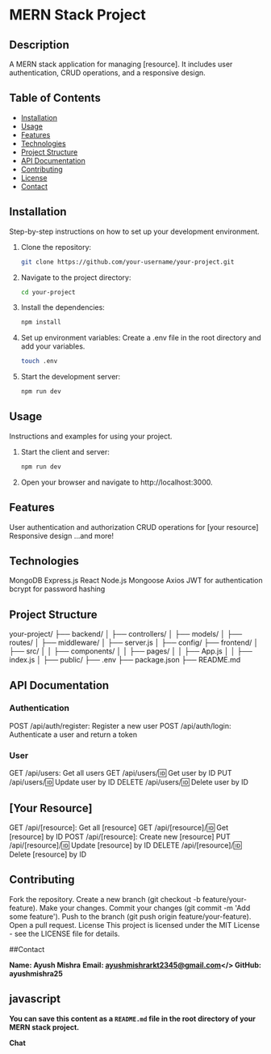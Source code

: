# MERN Stack Project

## Description
A MERN stack application for managing [resource]. It includes user authentication, CRUD operations, and a responsive design.

## Table of Contents
- [Installation](#installation)
- [Usage](#usage)
- [Features](#features)
- [Technologies](#technologies)
- [Project Structure](#project-structure)
- [API Documentation](#api-documentation)
- [Contributing](#contributing)
- [License](#license)
- [Contact](#contact)

## Installation
Step-by-step instructions on how to set up your development environment.

1. Clone the repository:
   ```sh
   git clone https://github.com/your-username/your-project.git

2. Navigate to the project directory:
   ```sh
   cd your-project

3. Install the dependencies:
   ```sh
   npm install

4. Set up environment variables:
   Create a .env file in the root directory and add your variables.
   ```sh
   touch .env

5. Start the development server:
   ```sh
   npm run dev

## Usage
Instructions and examples for using your project.

1. Start the client and server:
   ```sh
   npm run dev

2. Open your browser and navigate to http://localhost:3000.

## Features

User authentication and authorization
CRUD operations for [your resource]
Responsive design
...and more!

## Technologies

MongoDB
Express.js
React
Node.js
Mongoose
Axios
JWT for authentication
bcrypt for password hashing

## Project Structure

your-project/
├── backend/
│   ├── controllers/
│   ├── models/
│   ├── routes/
│   ├── middleware/
│   ├── server.js
│   ├── config/
├── frontend/
│   ├── src/
│   │   ├── components/
│   │   ├── pages/
│   │   ├── App.js
│   │   ├── index.js
│   ├── public/
├── .env
├── package.json
├── README.md

## API Documentation

### Authentication
POST /api/auth/register: Register a new user
POST /api/auth/login: Authenticate a user and return a token

### User
GET /api/users: Get all users
GET /api/users/:id: Get user by ID
PUT /api/users/:id: Update user by ID
DELETE /api/users/:id: Delete user by ID

## [Your Resource]

GET /api/[resource]: Get all [resource]
GET /api/[resource]/:id: Get [resource] by ID
POST /api/[resource]: Create new [resource]
PUT /api/[resource]/:id: Update [resource] by ID
DELETE /api/[resource]/:id: Delete [resource] by ID

## Contributing

Fork the repository.
Create a new branch (git checkout -b feature/your-feature).
Make your changes.
Commit your changes (git commit -m 'Add some feature').
Push to the branch (git push origin feature/your-feature).
Open a pull request.
License
This project is licensed under the MIT License - see the LICENSE file for details.

##Contact

<b>Name: Ayush Mishra</b>
<b>Email: ayushmishrarkt2345@gmail.com</>
<b>GitHub: ayushmishra25</b>


## javascript

You can save this content as a `README.md` file in the root directory of your MERN stack project.









Chat

 
 











   





